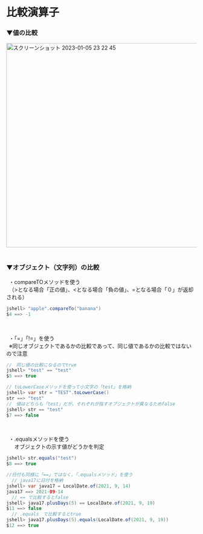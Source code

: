 # 比較演算子

### ▼値の比較
<img width="540" alt="スクリーンショット 2023-01-05 23 22 45" src="https://user-images.githubusercontent.com/81621944/210802196-da777bb7-bdde-40ca-9c18-83cddbeedfbe.png"><br>
<br>

### ▼オブジェクト（文字列）の比較
&ensp;・compareTOメソッドを使う<br>
&ensp;（>となる場合「正の値」、<となる場合「負の値」、=となる場合「０」が返却される）<br>
```java
jshell> "apple".compareTo("banana")
$4 ==> -1
```
<br>

&ensp;・「=」「!=」を使う<br>
&ensp;※同じオブジェクトであるかの比較であって、同じ値であるかの比較ではないので注意<br>
```java
//　同じ値の比較になるのでtrue
jshell> "test" == "test"
$5 ==> true

// toLowerCaseメソッドを使って小文字の「test」を格納
jshell> var str = "TEST".toLowerCase()
str ==> "test"
//　値はどちらも「test」だが、それぞれが指すオブジェクトが異なるためfalse
jshell> str == "test"
$7 ==> false
```
<br>

&ensp;・.equalsメソッドを使う<br>
&ensp;　オブジェクトの示す値がどうかを判定<br>
```java
jshell> str.equals("test")
$8 ==> true

//日付も同様に「==」ではなく、「.equalsメソッド」を使う
  // java17に日付を格納
jshell> var java17 = LocalDate.of(2021, 9, 14)
java17 ==> 2021-09-14
  // == で比較するとfalse
jshell> java17.plusDays(5) == LocalDate.of(2021, 9, 19)
$11 ==> false
  // .equals　で比較するとtrue
jshell> java17.plusDays(5).equals(LocalDate.of(2021, 9, 19))
$12 ==> true



```
<br>
